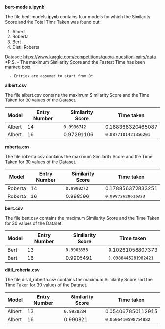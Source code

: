**bert-models.ipynb**

The file bert-models.ipynb contains four models for which the Similarity Score and the Total Time Taken was found out:
1. Albert
2. Roberta
3. Bert
4. Distil Roberta

Dataset: https://www.kaggle.com/competitions/quora-question-pairs/data
*P.S. - The maximum Similarity Score and the Fastest Time has been marked bold.

      - Entries are assumed to start from 0*
      
**albert.csv**

The file albert.csv contains the maximum Similarity Score and the Time Taken for 30 values of the Dataset.

| Model  | Entry Number | Similarity Score | Time taken          |
| -------| -------------| -----------------|---------------------|
| Albert |   14         | `0.9936742`      | 0.188368320465087   |
| Albert |   16         | 0.97291106       | `0.0877101421356201`|


**roberta.csv**

The file roberta.csv contains the maximum Similarity Score and the Time Taken for 30 values of the Dataset.

| Model   | Entry Number | Similarity Score | Time taken          |
| --------| -------------| -----------------|---------------------|
| Roberta |   14         | `0.9990272`      | 0.178856372833251   |
| Roberta |   16         | 0.998296         | `0.09873628616333`  |


**bert.csv**

The file bert.csv contains the maximum Similarity Score and the Time Taken for 30 values of the Dataset.

| Model  | Entry Number | Similarity Score | Time taken          |
| -------| -------------| -----------------|---------------------|
| Bert   |   13         | `0.9905555`      | 0.10261058807373    |
| Bert   |   16         | 0.9905491        | `0.0988445281982421`|


**ditil_roberta.csv**

The file distil_roberta.csv contains the maximum Similarity Score and the Time Taken for 30 values of the Dataset.

| Model  | Entry Number | Similarity Score | Time taken          |
| -------| -------------| -----------------|---------------------|
| Albert |   13         | `0.9928284`      | 0.054067850112915   |
| Albert |   16         | 0.990821         | `0.0506410598754882`|
